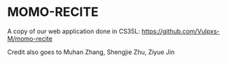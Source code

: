 # MOMO-RECITE
A copy of our web application done in CS35L: https://github.com/Vulpxs-M/momo-recite                              

Credit also goes to Muhan Zhang, Shengjie Zhu, Ziyue Jin
